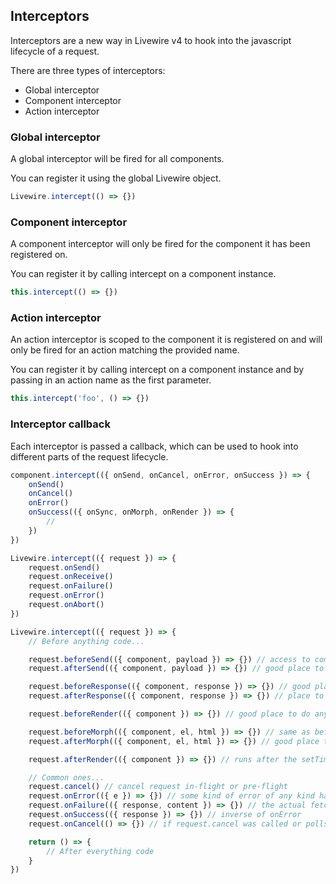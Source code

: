 ## Interceptors

Interceptors are a new way in Livewire v4 to hook into the javascript lifecycle of a request.

There are three types of interceptors:
- Global interceptor
- Component interceptor
- Action interceptor

### Global interceptor

A global interceptor will be fired for all components.

You can register it using the global Livewire object.

```js
Livewire.intercept(() => {})
```

### Component interceptor

A component interceptor will only be fired for the component it has been registered on.

You can register it by calling intercept on a component instance.

```js
this.intercept(() => {})
```

### Action interceptor

An action interceptor is scoped to the component it is registered on and will only be fired for an action matching the provided name.

You can register it by calling intercept on a component instance and by passing in an action name as the first parameter.

```js
this.intercept('foo', () => {})
```

### Interceptor callback

Each interceptor is passed a callback, which can be used to hook into different parts of the request lifecycle.

```js
component.intercept(({ onSend, onCancel, onError, onSuccess }) => {
    onSend()
    onCancel()
    onError()
    onSuccess(({ onSync, onMorph, onRender }) => {
        //
    })
})

Livewire.intercept(({ request }) => {
    request.onSend()
    request.onReceive()
    request.onFailure()
    request.onError()
    request.onAbort()
})

Livewire.intercept(({ request }) => {
    // Before anything code...

    request.beforeSend(({ component, payload }) => {}) // access to compiled payload
    request.afterSend(({ component, payload }) => {}) // good place to run code knowing that payload is in-flight

    request.beforeResponse(({ component, response }) => {}) // good place to analyze the response payload before anything has been handled at all
    request.afterResponse(({ component, response }) => {}) // place to run code knowing snapshots have been merged

    request.beforeRender(({ component }) => {}) // good place to do anything with the pre-morphed HTML state

    request.beforeMorph(({ component, el, html }) => {}) // same as beforeRender
    request.afterMorph(({ component, el, html }) => {}) // good place to interact with the HTML before the setTimeout

    request.afterRender(({ component }) => {}) // runs after the setTimeout

    // Common ones...
    request.cancel() // cancel request in-flight or pre-flight
    request.onError(({ e }) => {}) // some kind of error of any kind happened in the request (and you can access the status code)
    request.onFailure(({ response, content }) => {}) // the actual fetch request failed for some reason
    request.onSuccess(({ response }) => {}) // inverse of onError
    request.onCancel(() => {}) // if request.cancel was called or polls or something were interrupted for any reason

    return () => {
        // After everything code
    }
})
```